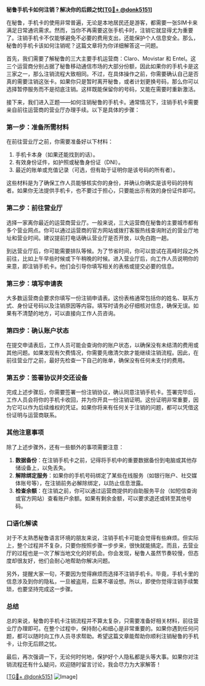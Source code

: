 **秘鲁手机卡如何注销？解决你的后顾之忧[[TG💪+ @donk5151](https://t.me/s/donk5151)]**

在秘鲁，手机卡的使用非常普遍，无论是本地居民还是游客，都需要一张SIM卡来满足日常通讯需求。然而，当你不再需要这张手机卡时，注销它就显得尤为重要了。注销手机卡不仅能够避免不必要的费用支出，还能保护个人信息安全。那么，秘鲁的手机卡该如何注销呢？这篇文章将为你详细解答这一问题。

首先，我们需要了解秘鲁的三大主要手机运营商：Claro、Movistar 和 Entel。这三个运营商分别占据了秘鲁移动通信市场的大部分份额，因此如果你的手机卡是这三家之一，那么注销流程大致相同。不过，在具体操作之前，你需要确认自己是否真的需要注销这张卡。如果你只是暂时离开秘鲁，或者计划更换号码，那么你可以选择暂停服务而不是彻底注销。这样既能保留你的号码，又能在需要时重新激活。

接下来，我们进入正题——如何注销秘鲁的手机卡。通常情况下，注销手机卡需要亲自前往运营商的营业厅办理手续。以下是具体的步骤：

### 第一步：准备所需材料

在前往营业厅之前，你需要准备好以下材料：
1. 手机卡本身（如果还能找到的话）。
2. 有效身份证件，如护照或秘鲁身份证（DNI）。
3. 最近的账单或充值记录（可选，但有助于证明你是该号码的所有者）。

这些材料是为了确保工作人员能够核实你的身份，并确认你确实是该号码的持有者。如果你无法提供手机卡，也不要过于担心，只要能出示有效的身份证件即可。

### 第二步：前往营业厅

选择一家离你最近的运营商营业厅。一般来说，三大运营商在秘鲁的主要城市都有多个营业网点。你可以通过运营商的官方网站或拨打客服热线查询附近的营业厅地址和营业时间。建议提前打电话确认营业厅是否开放，以免白跑一趟。

到达营业厅后，你可能需要排队等候。为了节省时间，你可以尝试在高峰时段之外前往，比如上午早些时候或下午稍晚的时候。进入营业厅后，向工作人员说明你的来意，即注销手机卡。他们会引导你填写相关的表格或提交必要的信息。

### 第三步：填写申请表

大多数运营商会要求你填写一份注销申请表。这份表格通常包括你的姓名、联系方式、身份证号码以及注销原因等内容。填写时请务必仔细核对信息，确保无误。如果有不清楚的地方，可以直接向工作人员咨询。

### 第四步：确认账户状态

在提交申请表后，工作人员可能会查询你的账户状态，以确保没有未结清的费用或其他问题。如果发现有欠费情况，你需要先缴清欠款才能继续注销流程。因此，在前往营业厅之前，最好先检查一下自己的账单，确保没有任何未支付的费用。

### 第五步：签署协议并交还设备

完成上述步骤后，你需要签署一份注销协议，确认同意注销手机卡。签署完毕后，工作人员会将你的手机卡收回，并为你开具一份注销证明。这份证明非常重要，因为它可以作为后续维权的凭证。如果你将来有任何关于注销的问题，都可以凭借这份证明与运营商联系。

### 其他注意事项

除了上述步骤外，还有一些额外的事项需要注意：
1. **数据备份**：在注销手机卡之前，记得将手机中的重要数据备份到电脑或其他存储设备上，以免丢失。
2. **解除绑定服务**：如果你的手机号码绑定了某些在线服务（如银行账户、社交媒体账号等），在注销前务必解除绑定，以防止信息泄露。
3. **检查余额**：在注销之前，你可以通过运营商提供的自助服务平台（如短信查询或官方网站）查看账户余额。如果有剩余金额，可以要求退还或转至其他号码。

### 口语化解读

对于不太熟悉秘鲁语言环境的朋友来说，注销手机卡可能会觉得有些麻烦。但实际上，整个过程并不复杂，只要你按照步骤一步步来，很快就能搞定。而且，去营业厅的过程也是一次了解当地文化的好机会。你会发现，秘鲁人虽然节奏较慢，但态度却很友好，他们会耐心地帮助你解决问题。

另外，提醒大家一句，不要因为觉得麻烦而选择不注销手机卡。毕竟，手机卡里的信息涉及到你的隐私，一旦被盗用，后果不堪设想。所以，即使你觉得注销手续繁琐，也要坚持完成这一步骤。

### 总结

总的来说，秘鲁的手机卡注销流程并不算太复杂，只需要准备好相关材料，前往营业厅办理即可。在整个过程中，保持耐心和细心是非常重要的。如果你遇到任何问题，都可以随时向工作人员寻求帮助。希望这篇文章能帮助你顺利注销秘鲁的手机卡，让你无后顾之忧。

最后，再次强调一下，无论何时何地，保护好个人隐私都是头等大事。如果你对注销流程还有什么疑问，欢迎随时留言讨论，我会尽力为大家解答！

[[TG💪+ @donk5151](https://t.me/s/donk5151) ![Image](https://i.postimg.cc/rwNCRYN7/Snipaste-2025-04-30-17-27-05.png)]